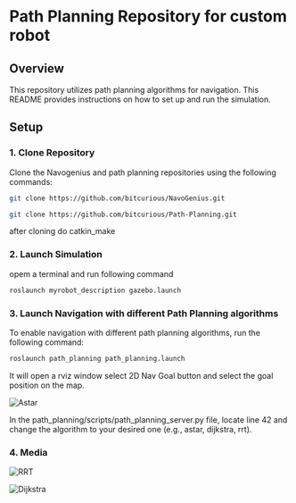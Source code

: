 # Path Planning Repository for custom robot

## Overview
This repository utilizes path planning algorithms for navigation. This README provides instructions on how to set up and run the simulation.

## Setup

### 1. Clone Repository
Clone the Navogenius and path planning repositories using the following commands:

```bash
git clone https://github.com/bitcurious/NavoGenius.git
```
```bash
git clone https://github.com/bitcurious/Path-Planning.git
```
after cloning do catkin_make

### 2. Launch Simulation
opem a terminal and run following command
```bash
roslaunch myrobot_description gazebo.launch
```
### 3. Launch Navigation with different Path Planning algorithms
To enable navigation with different path planning algorithms, run the following command:
```bash
roslaunch path_planning path_planning.launch
```
It will open a rviz window select 2D Nav Goal button and select the goal position on the map.

![Astar](https://github.com/bitcurious/Path-Planning/blob/master/videos/Screenshot%20from%202023-12-20%2016-31-19.png)

In the path_planning/scripts/path_planning_server.py file, locate line 42 and change the algorithm to your desired one (e.g., astar, dijkstra, rrt).

### 4. Media

![RRT](https://github.com/bitcurious/Path-Planning/blob/master/videos/RRT.png)

![Dijkstra](https://github.com/bitcurious/Path-Planning/blob/master/videos/Dijkstra.png)
